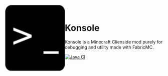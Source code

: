 <div>
  <img width="190" height="210" align="left" src="https://raw.githubusercontent.com/Aknologia/Konsole/master/src/main/resources/assets/konsole/icon.png" alt="Konsole"/>
  <br>
  <h1>Konsole</h1>
  <p>Konsole is a Minecraft Clienside mod purely for debugging and utility made with FabricMC.</p>
</div>

[![Java CI](https://github.com/Aknologia/Konsole/actions/workflows/gradle.yml/badge.svg)](https://github.com/Aknologia/Konsole/actions/workflows/gradle.yml)
